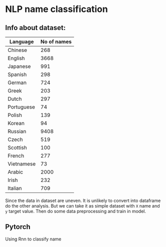 # NLP name classification
## Info about dataset:
| Language   | No of names |
|------------|------------|
| Chinese    | 268        |
| English    | 3668       |
| Japanese   | 991        |
| Spanish    | 298        |
| German     | 724        |
| Greek      | 203        |
| Dutch      | 297        |
| Portuguese | 74         |
| Polish     | 139        |
| Korean     | 94         |
| Russian    | 9408       |
| Czech      | 519        |
| Scottish   | 100        |
| French     | 277        |
| Vietnamese | 73         |
| Arabic     | 2000       |
| Irish      | 232        |
| Italian    | 709        |

Since the data in dataset are uneven. It is unlikely to convert into dataframe do the other analysis. But we can take it as simple dataset with `X` name and `y` target value. Then do some data preprocessing and train in model.
## Pytorch
Using Rnn to classify name
